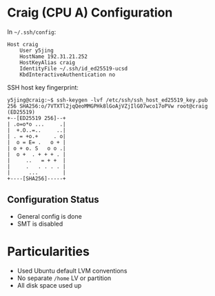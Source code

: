 # Craig (CPU A) Configuration

In `~/.ssh/config`:
```
Host craig
	User y5jing
	HostName 192.31.21.252
	HostKeyAlias craig
	IdentityFile ~/.ssh/id_ed25519-ucsd
	KbdInteractiveAuthentication no
```

SSH host key fingerprint:
```
y5jing@craig:~$ ssh-keygen -lvf /etc/ssh/ssh_host_ed25519_key.pub
256 SHA256:o/7VTXTl2jqQeoMMGPHk8lGoAjVZjIlG07wco17oPVw root@craig (ED25519)
+--[ED25519 256]--+
| .o=o*o ...     .|
|  +.O..=..     ..|
| . = +o.+     . o|
|  o = E= .   o + |
| o + o. S   o o .|
|  o +  . + + + . |
|     ..   = + +  |
|     .   . . . . |
|      ...        |
+----[SHA256]-----+
```

## Configuration Status

- General config is done
- SMT is disabled

# Particularities

- Used Ubuntu default LVM conventions
- No separate `/home` LV or partition
- All disk space used up
